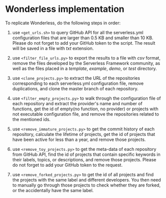 # Wonderless implementation

To replicate Wonderless, do the following steps in order:
1. use `<get_urls.sh>` to query GitHub API for 
  all the serverless.yml configuration files 
  that are larger than 0.5 KB and smaller 
  than 10 KB. Please do not forget to add 
  your GitHub token to the script. The result
  will be saved in a file with *txt* extension.
  
2. use `<filter_file_urls.py>` to export the results 
  to a file with *csv* format, remove the files 
  developed by the Serverless Framework community, 
  as well as the files placed in a *template*, 
  *example*, *demo*, or *test* directory.
  
3. use `<clone_projects.py>` to extract the URL of 
  the repositories corresponding to each serverless.yml
  configuration file, remove duplications, and clone the 
  master branch of each repository.

4. use `<filter_empty_projects.py>` to walk through 
   the configuration file of each repository and extract 
   the provider's name and number of functions, get the 
   id of empty(no function, no provider) or projects with 
   not executable configuration file, and remove the 
   repositories related to the mentioned ids.
   
5. use `<remove_immature_projects.py>` to get the commit 
   history of each repository, calculate the lifetime of 
   projects, get the id of projects that have been active 
   for less than a year, and remove those projects.


6. use `<remove_toy_projects.py>` to get the meta-data of
   each repository from GitHub API, find the id of projects
   that contain specific keywords in their labels, topics,
   or descriptions, and remove those projects. Please do not 
   forget to add your GitHub token to the request.
  
7. use `<remove_forked_projects.py>` to get the id of all 
   projects and find the projects with the same label and 
   different developers. You then need to manually go 
   through those projects to check whether they are forked, 
   or the accidentally have the same label.
   

  